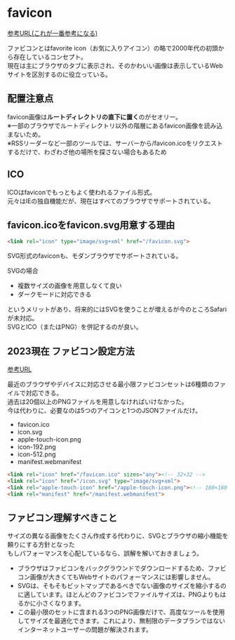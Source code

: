 # favicon
[参考URL(これが一番参考になる)](https://zenn.dev/pacchiy/articles/e4dcd7bd29d387)

ファビコンとはfavorite icon（お気に入りアイコン）の略で2000年代の初頭から存在しているコンセプト。  
現在は主にブラウザのタブに表示され、そのかわいい画像は表示しているWebサイトを区別するのに役立っている。

## 配置注意点

favicon画像は**ルートディレクトリの直下に置く**のがセオリー。  
※一部のブラウザでルートディレクトリ以外の階層にあるfavicon画像を読み込まないため。  
※RSSリーダーなど一部のツールでは、サーバーから/favicon.icoをリクエストするだけで、わざわざ他の場所を探さない場合もあるため



## ICO

ICOはfaviconでもっともよく使われるファイル形式。  
元々はIEの独自機能だが、現在はすべてのブラウザでサポートされている。

## favicon.icoをfavicon.svg用意する理由

```html
<link rel="icon" type="image/svg+xml" href="/favicon.svg">
```
SVG形式のfaviconも、モダンブラウザでサポートされている。

SVGの場合
- 複数サイズの画像を用意しなくて良い
- ダークモードに対応できる

というメリットがあり、将来的にはSVGを使うことが増えるが今のところSafariが未対応。  
SVGとICO（またはPNG）を併記するのが良い。

## 2023現在 ファビコン設定方法
[参考URL](https://coliss.com/articles/build-websites/operation/work/how-to-favicon.html)

最近のブラウザやデバイスに対応させる最小限ファビコンセットは6種類のファイルで対応できる。  
過去は20個以上のPNGファイルを用意しなければいけなかった。  
今は代わりに、必要なのは5つのアイコンと1つのJSONファイルだけ。  

- favicon.ico
- icon.svg
- apple-touch-icon.png
- icon-192.png
- icon-512.png
- manifest.webmanifest

```html
<link rel="icon" href="/favicon.ico" sizes="any"><!-- 32×32 -->
<link rel="icon" href="/icon.svg" type="image/svg+xml">
<link rel="apple-touch-icon" href="/apple-touch-icon.png"><!-- 180×180 -->
<link rel="manifest" href="/manifest.webmanifest">
```

## ファビコン理解すべきこと

サイズの異なる画像をたくさん作成する代わりに、SVGとブラウザの縮小機能を頼りにする方針となった  
もしパフォーマンスを心配しているなら、誤解を解いておきましょう。

- ブラウザはファビコンをバックグラウンドでダウンロードするため、ファビコン画像が大きくてもWebサイトのパフォーマンスには影響しません。
- SVGは、そもそもビットマップであるべきでない画像のサイズを縮小するのに適しています。ほとんどのファビコンでファイルサイズは、PNGよりもはるかに小さくなります。
- この最小限のセットに含まれる3つのPNG画像だけで、高度なツールを使用してサイズを最適化できます。これにより、無制限のデータプランではないインターネットユーザーの問題が解決されます。
